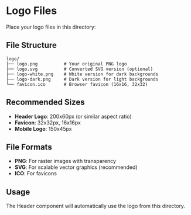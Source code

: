# Logo Files

Place your logo files in this directory:

## File Structure
```
logo/
├── logo.png          # Your original PNG logo
├── logo.svg          # Converted SVG version (optional)
├── logo-white.png    # White version for dark backgrounds
├── logo-dark.png     # Dark version for light backgrounds
└── favicon.ico       # Browser favicon (16x16, 32x32)
```

## Recommended Sizes
- **Header Logo**: 200x60px (or similar aspect ratio)
- **Favicon**: 32x32px, 16x16px
- **Mobile Logo**: 150x45px

## File Formats
- **PNG**: For raster images with transparency
- **SVG**: For scalable vector graphics (recommended)
- **ICO**: For favicons

## Usage
The Header component will automatically use the logo from this directory.
